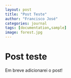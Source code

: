 ```yaml
---
layout: post
title: "Post Teste"
author: "Francisco José"
categories: journal
tags: [documentation,sample]
image: forest.jpg
---
```


# Post teste

Em breve adicionarei o post!